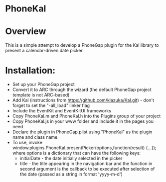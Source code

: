 PhoneKal
========

# Overview
This is a simple attempt to develop a PhoneGap plugin for the Kal library to present a calendar-driven date picker.

# Installation:
* Set up your PhoneGap project
* Convert it to ARC through the wizard (the default PhoneGap project template is not ARC-based)
* Add Kal (instructions from https://github.com/klazuka/Kal.git) - don't forget to set the "-all_load" linker flag
* Include the EventKit and EventKitUI frameworks
* Copy PhoneKal.m and PhoneKal.h into the Plugins group of your project
* Copy PhoneKal.js in your www folder and include it in the pages you need
* Declare the plugin in PhoneGap.plist using "PhoneKal" as the plugin name and class name 
* To use, invoke
    window.plugins.PhoneKal.presentPicker(options,function(result) {...});
where options is a dictionary that can have the following keys:
    - initialDate - the date initially selected in the picker
    - title - the title appearing in the navigation bar
and the function in second argument is the callback to be executed after selection of the date (passed as a string in format 'yyyy-m-d')

